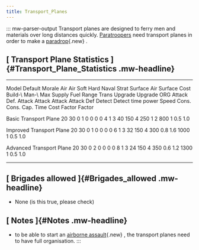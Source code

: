 ```yaml
---
title: Transport_Planes
---
```


::: mw-parser-output
Transport planes are designed to ferry men and materials over long
distances quickly.
[Paratroopers](/wiki/Paratroop_Division "Paratroop Division") need
transport planes in order to make a
[paradrop](/wiki/index.php?title=Airborne_assault&action=edit&redlink=1 "Airborne assault (page does not exist)"){.new}
.

## [ Transport Plane Statistics ]{#Transport_Plane_Statistics .mw-headline}

---

Model Default Morale Air Air Soft Hard Naval Strat Surface Air Surface Cost Build-\ Man-\ Max Supply Fuel Range Trans Upgrade Upgrade
ORG Attack Def. Attack Attack Attack Attack Def Detect Detect time power Speed Cons. Cons. Cap. Time Cost
Factor Factor

Basic Transport Plane 20 30 0 1 0 0 0 0 4 1 3 40 150 4 250 1 2 800 1 0.5 1.0

Improved Transport Plane 20 30 0 1 0 0 0 0 6 1 3 32 150 4 300 0.8 1.6 1000 1 0.5 1.0

Advanced Transport Plane 20 30 0 2 0 0 0 0 8 1 3 24 150 4 350 0.6 1.2 1300 1 0.5 1.0

---

## [ Brigades allowed ]{#Brigades_allowed .mw-headline}

- None (is this true, please check)

## [ Notes ]{#Notes .mw-headline}

- to be able to start an [airborne
  assault](/wiki/index.php?title=Airborne_assault&action=edit&redlink=1 "Airborne assault (page does not exist)"){.new}
  , the transport planes need to have full organisation.
  :::
